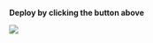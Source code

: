 **Deploy by clicking the button above**

[<img src="https://cdn.gomix.com/2bdfb3f8-05ef-4035-a06e-2043962a3a13%2Fremix-button.svg" />](https://glitch.com/edit/#!/import/github/dskkoji/nodejs-tut2)